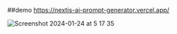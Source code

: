 ##demo
https://nextjs-ai-prompt-generator.vercel.app/

![Screenshot 2024-01-24 at 5 17 35](https://github.com/arifariofficial/nextjs-AI-Prompt-Generator/assets/44326497/986522ed-ca90-454a-a408-a61db3871578)
